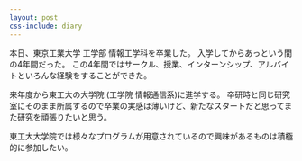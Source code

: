 ```yaml
---
layout: post
css-include: diary
---
```


本日、東京工業大学 工学部 情報工学科を卒業した。
入学してからあっという間の4年間だった。
この4年間ではサークル、授業、インターンシップ、アルバイトといろんな経験をすることができた。

来年度から東工大の大学院 (工学院 情報通信系)に進学する。
卒研時と同じ研究室にそのまま所属するので卒業の実感は薄いけど、新たなスタートだと思ってまた研究を頑張りたいと思う。

東工大大学院では様々なプログラムが用意されているので興味があるものは積極的に参加したい。